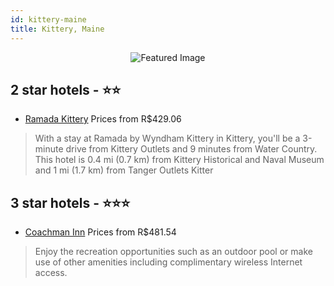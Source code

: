 ```yaml
---
id: kittery-maine
title: Kittery, Maine
---
```


<center><img src="https://i.travelapi.com/hotels/2000000/1100000/1094500/1094420/99fcf62f_z.jpg" alt="Featured Image" /></center>


##  2 star hotels - ⭐️⭐️

-    [Ramada Kittery](https://us.hurb.com/hotels/kittery/ramada-kittery-JNP-JP976305?cmp=18055) Prices from R$429.06
   > With a stay at Ramada by Wyndham Kittery in Kittery, you'll be a 3-minute drive from Kittery Outlets and 9 minutes from Water Country. This hotel is 0.4 mi (0.7 km) from Kittery Historical and Naval Museum and 1 mi (1.7 km) from Tanger Outlets Kitter

##  3 star hotels - ⭐️⭐️⭐️

-    [Coachman Inn](https://us.hurb.com/hotels/kittery/coachman-inn-JNP-JP234673?cmp=18055) Prices from R$481.54
   > Enjoy the recreation opportunities such as an outdoor pool or make use of other amenities including complimentary wireless Internet access.
